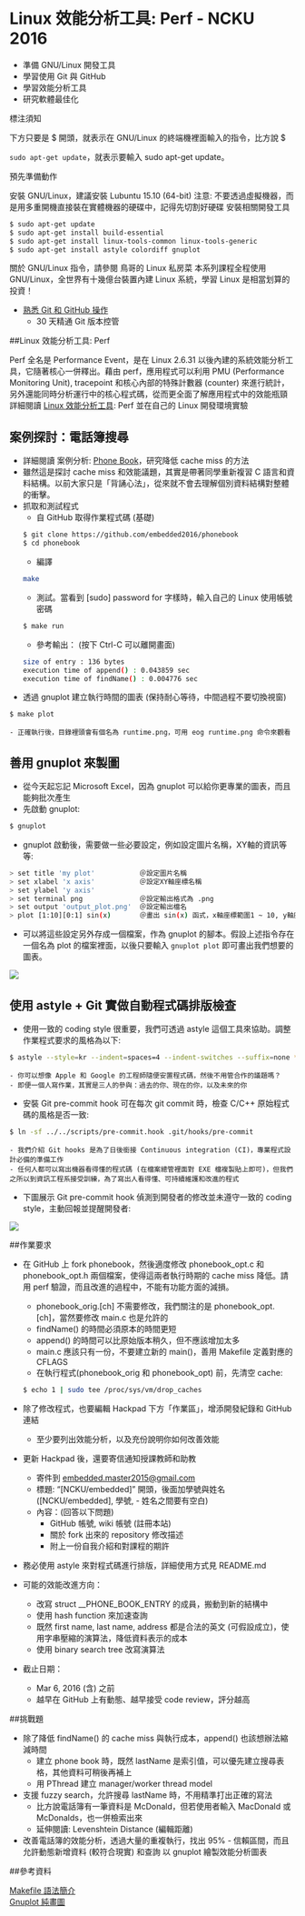 # Linux 效能分析工具: Perf - NCKU 2016


- 準備 GNU/Linux 開發工具
- 學習使用 Git 與 GitHub
- 學習效能分析工具
- 研究軟體最佳化

標注須知

下方只要是 $ 開頭，就表示在 GNU/Linux 的終端機裡面輸入的指令，比方說 $ 

`sudo apt-get update`，就表示要輸入 sudo apt-get update。

預先準備動作

安裝 GNU/Linux，建議安裝 Lubuntu 15.10 (64-bit)
注意: 不要透過虛擬機器，而是用多重開機直接裝在實體機器的硬碟中，記得先切割好硬碟
安裝相關開發工具

```sh
$ sudo apt-get update
$ sudo apt-get install build-essential
$ sudo apt-get install linux-tools-common linux-tools-generic
$ sudo apt-get install astyle colordiff gnuplot
```

關於 GNU/Linux 指令，請參閱 鳥哥的 Linux 私房菜
本系列課程全程使用 GNU/Linux，全世界有十幾億台裝置內建 Linux 系統，學習 Linux 是相當划算的投資！
- [熟悉 Git 和 GitHub 操作](http://wiki.csie.ncku.edu.tw/github)
    - 30 天精通 Git 版本控管


##Linux 效能分析工具: Perf

Perf 全名是 Performance Event，是在 Linux 2.6.31 以後內建的系統效能分析工具，它隨著核心一併釋出。藉由 perf，應用程式可以利用 PMU (Performance Monitoring Unit), tracepoint 和核心內部的特殊計數器 (counter) 來進行統計，另外還能同時分析運行中的核心程式碼，從而更全面了解應用程式中的效能瓶頸
詳細閱讀 [Linux 效能分析工具](http://wiki.csie.ncku.edu.tw/embedded/perf-tutorial): Perf 並在自己的 Linux 開發環境實驗


## 案例探討：電話簿搜尋

- 詳細閱讀 案例分析: [Phone Book](https://embedded2016.hackpad.com/ep/pad/static/1vvUk25C0fI)，研究降低 cache miss 的方法
- 雖然這是探討 cache miss 和效能議題，其實是帶著同學重新複習 C 語言和資料結構。以前大家只是「背誦心法」，從來就不會去理解個別資料結構對整體的衝擊。
- 抓取和測試程式
    - 自 GitHub 取得作業程式碼 (基礎)
    ```sh
    $ git clone https://github.com/embedded2016/phonebook
    $ cd phonebook
    ```
    - 編譯
    ```sh
    make
    ```
    - 測試。當看到 [sudo] password for 字樣時，輸入自己的 Linux 使用帳號密碼
    ```sh
    $ make run
    ```
    - 參考輸出： (按下 Ctrl-C 可以離開畫面)
    ```sh
    size of entry : 136 bytes
    execution time of append() : 0.043859 sec
    execution time of findName() : 0.004776 sec
    ```
- 透過 gnuplot 建立執行時間的圖表 (保持耐心等待，中間過程不要切換視窗)
```sh
$ make plot
```
    - 正確執行後，目錄裡頭會有個名為 runtime.png，可用 eog runtime.png 命令來觀看
    
## 善用 gnuplot 來製圖

- 從今天起忘記 Microsoft Excel，因為 gnuplot 可以給你更專業的圖表，而且能夠批次產生
- 先啟動 gnuplot:

```sh
$ gnuplot
```

- gnuplot 啟動後，需要做一些必要設定，例如設定圖片名稱，XY軸的資訊等等:

```sh
> set title 'my plot'           ＠設定圖片名稱
> set xlabel 'x axis'           ＠設定XY軸座標名稱
> set ylabel 'y axis'
> set terminal png              ＠設定輸出格式為 .png
> set output 'output_plot.png'  ＠設定輸出檔名
> plot [1:10][0:1] sin(x)       ＠畫出 sin(x) 函式，x軸座標範圍1 ~ 10, y軸座標範圍0 ~ 1
```

- 可以將這些設定另外存成一個檔案，作為 gnuplot 的腳本。假設上述指令存在一個名為 plot 的檔案裡面，以後只要輸入 `gnuplot plot` 即可畫出我們想要的圖表。


![](./images/gnuplot.png)

## 使用 astyle + Git 實做自動程式碼排版檢查
- 使用一致的 coding style 很重要，我們可透過 astyle 這個工具來協助。調整作業程式要求的風格為以下:
```sh
$ astyle --style=kr --indent=spaces=4 --indent-switches --suffix=none *.[ch]
```
    - 你可以想像 Apple 和 Google 的工程師隨便安置程式碼，然後不用管合作的議題嗎？
    - 即便一個人寫作業，其實是三人的參與：過去的你、現在的你，以及未來的你
- 安裝 Git pre-commit hook 可在每次 git commit 時，檢查 C/C++ 原始程式碼的風格是否一致:
```sh
$ ln -sf ../../scripts/pre-commit.hook .git/hooks/pre-commit
```
    - 我們介紹 Git hooks 是為了日後銜接 Continuous integration (CI)，專業程式設計必備的準備工作
    - 任何人都可以寫出機器看得懂的程式碼 (在檔案總管裡面對 EXE 檔複製貼上即可)，但我們之所以到資訊工程系接受訓練，為了寫出人看得懂、可持續維護和改進的程式

- 下圖展示 Git pre-commit hook 偵測到開發者的修改並未遵守一致的 coding style，主動回報並提醒開發者: 

![](./images/git-hook.jpg)


##作業要求

- 在 GitHub 上 fork phonebook，然後適度修改 phonebook_opt.c 和 phonebook_opt.h 兩個檔案，使得這兩者執行時期的 cache miss 降低。請用 perf 驗證，而且改進的過程中，不能有功能方面的減損。
    - phonebook_orig.[ch] 不需要修改，我們關注的是 phonebook_opt.[ch]，當然要修改 main.c 也是允許的
    - findName() 的時間必須原本的時間更短
    - append() 的時間可以比原始版本稍久，但不應該增加太多
    - main.c 應該只有一份，不要建立新的 main()，善用 Makefile 定義對應的 CFLAGS
    - 在執行程式(phonebook_orig 和 phonebook_opt) 前，先清空 cache:
    ```sh
    $ echo 1 | sudo tee /proc/sys/vm/drop_caches
    ```

- 除了修改程式，也要編輯 Hackpad 下方「作業區」，增添開發紀錄和 GitHub 連結
    - 至少要列出效能分析，以及充份說明你如何改善效能

- 更新 Hackpad 後，還要寄信通知授課教師和助教
    - 寄件到 embedded.master2015@gmail.com
    - 標題: “[NCKU/embedded]” 開頭，後面加學號與姓名 ([NCKU/embedded], 學號, - 姓名之間要有空白)
    - 內容：(回答以下問題)
        - GitHub 帳號, wiki 帳號 (註冊本站)
        - 關於 fork 出來的 repository 修改描述
        - 附上一份自我介紹和對課程的期許
- 務必使用 astyle 來對程式碼進行排版，詳細使用方式見 README.md
- 可能的效能改進方向：
    - 改寫 struct __PHONE_BOOK_ENTRY 的成員，搬動到新的結構中
    - 使用 hash function 來加速查詢
    - 既然 first name, last name, address 都是合法的英文 (可假設成立)，使用字串壓縮的演算法，降低資料表示的成本
    - 使用 binary search tree 改寫演算法
- 截止日期：
    - Mar 6, 2016 (含) 之前
    - 越早在 GitHub 上有動態、越早接受 code review，評分越高

##挑戰題

- 除了降低 findName() 的 cache miss 與執行成本，append() 也該想辦法縮減時間
    - 建立 phone book 時，既然 lastName 是索引值，可以優先建立搜尋表格，其他資料可稍後再補上
    - 用 PThread 建立 manager/worker thread model
- 支援 fuzzy search，允許搜尋 lastName 時，不用精準打出正確的寫法
    - 比方說電話簿有一筆資料是 McDonald，但若使用者輸入 MacDonald 或 McDonalds，也一併檢索出來
    - 延伸閱讀: Levenshtein Distance (編輯距離)
- 改善電話簿的效能分析，透過大量的重複執行，找出 95% - 信賴區間，而且允許動態新增資料 (較符合現實) 和查詢
以 gnuplot 繪製效能分析圖表

##參考資料

[Makefile 語法簡介](http://tetralet.luna.com.tw/?op=ViewArticle&articleId=185)<br>
[Gnuplot 純畫圖](http://user.frdm.info/ckhung/b/ma/gnuplot.php)
